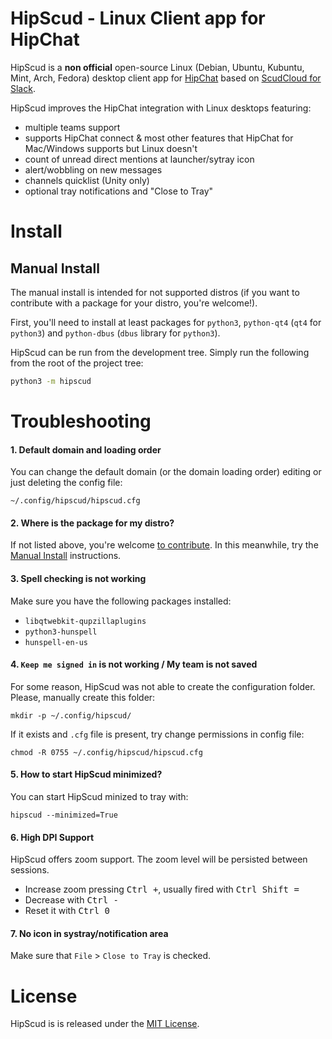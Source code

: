 # HipScud - Linux Client app for HipChat

HipScud is a **non official** open-source Linux (Debian, Ubuntu, Kubuntu, Mint, Arch, Fedora) desktop client app for [HipChat](http://hipchat.com) based on [ScudCloud for Slack](https://github.com/raelgc/scudcloud).

HipScud improves the HipChat integration with Linux desktops featuring:

* multiple teams support
* supports HipChat connect & most other features that HipChat for Mac/Windows supports but Linux doesn't
* count of unread direct mentions at launcher/sytray icon
* alert/wobbling on new messages
* channels quicklist (Unity only)
* optional tray notifications and "Close to Tray"

# Install

## Manual Install

The manual install is intended for not supported distros (if you want to contribute with a package for your distro, you're welcome!).

First, you'll need to install at least packages for `python3`, `python-qt4` (`qt4` for `python3`) and `python-dbus` (`dbus` library for `python3`).

HipScud can be run from the development tree. Simply run the following from the root of the project tree:

```bash
python3 -m hipscud
```

# Troubleshooting

#### 1. Default domain and loading order

You can change the default domain (or the domain loading order) editing or just deleting the config file:

    ~/.config/hipscud/hipscud.cfg

#### 2. Where is the package for my distro?

If not listed above, you're welcome [to contribute](/CONTRIBUTING.md). In this meanwhile, try the [Manual Install](#manual-install) instructions.

#### 3. Spell checking is not working

Make sure you have the following packages installed:

* `libqtwebkit-qupzillaplugins`
* `python3-hunspell`
* `hunspell-en-us`

#### 4. `Keep me signed in` is not working / My team is not saved

For some reason, HipScud was not able to create the configuration folder. Please, manually create this folder:

    mkdir -p ~/.config/hipscud/
    
If it exists and `.cfg` file is present, try change permissions in config file:

    chmod -R 0755 ~/.config/hipscud/hipscud.cfg

#### 5. How to start HipScud minimized?

You can start HipScud minized to tray with:

    hipscud --minimized=True

#### 6. High DPI Support

HipScud offers zoom support. The zoom level will be persisted between sessions.

- Increase zoom pressing <kbd>Ctrl +</kbd>, usually fired with <kbd>Ctrl Shift =</kbd>
- Decrease with <kbd>Ctrl -</kbd>
- Reset it with <kbd>Ctrl 0</kbd>

#### 7. No icon in systray/notification area

Make sure that `File` > `Close to Tray` is checked.

# License

HipScud is is released under the [MIT License](/LICENSE).
